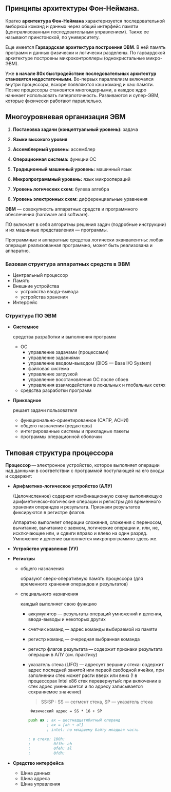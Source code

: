 ## Принципы архитектуры Фон-Неймана.

Кратко **архитектура Фон-Неймана** характеризуется последовательной выборкой команд и данных через общий интерфейс памяти (централизованным последовательным управлением). Также ее называют принстонской, по университету.

Еще имеется **Гарвардская архитектура построения ЭВМ**. В ней память программ и данных физически и логически разделены. По гарвардской архитектуре построены микроконтроллеры (однокристальные микро-ЭВМ).

Уже **в начале 80х быстродействие последовательных архитектур становятся недостаточными**. Во-первых параллелизм включался внутри процессора, вскоре появляются кэш команд и кэш памяти. Позже процессоры становятся многоядерными, а каждое ядро начинает использовать гиперпоточность. Развиваются и супер-ЭВМ, которые физически работают параллельно.

## Многоуровневая организация ЭВМ

1. **Постановка задачи (концептуальный уровень):**
   задача
2. **Языки высокого уровня**
   
3. **Ассемблерный уровень:**
   ассемблер
4. **Операционная система:**
   функции ОС
5. **Традиционный машинный уровень:**
   машинный язык
6. **Микропрограммный уровень:**
   язык микроопераций
7. **Уровень логических схем:**
   булева алгебра
8. **Уровень электронных схем:**
   дифференциальные уравнения

**ЭВМ** — совокупность аппаратных средств и программного обеспечения (hardware and software).

ПО включает в себя алгоритмы решения задач (подробные инструкции) и их машинные представления — программы.

Программные и аппаратные средства логически эквивалентны: любая операция реализованная программно, может быть реализована и аппаратно.

### Базовая структура аппаратных средств в ЭВМ

* Центральный процессор
* Память
* Внешние устройства
  * устройства ввода-вывода
  * устройства хранения
* Интерфейс

### Структура ПО ЭВМ

* **Системное**

  средства разработки и выполнения программ

  * ОС
    * управление задачами (процессами)
    * управление заданиями
    * управление вводом-выводом (BIOS — Base I/O System)
    * файловая система
    * управление загрузкой
    * управление восстановления ОС после сбоев
    * управления взаимодействия в локальных и глобальных сетях
  * средства разработки программ

* **Прикладное**

  решает задачи пользователя

  * функционально-ориентированное (САПР, АСНИ)
  * общего назначения (редакторы)
  * интегрированные системы и прикладные пакеты
  * программы операционной оболочки

## Типовая структура процессора

**Процессор** — электронное устройство, которое выполняет операции над данными в соответствии с программой поступающей на его входы и содержит:

* **Арифметико-логическое устройство (АЛУ)**

  (Целочисленное) содержит комбинационную схему выполняющую арифметическо-логические операции и регистры для временного хранения операндов и результата. Признаки результатов фиксируются в регистре флагов.

  Аппаратно выполняет операции сложения, сложения с переносом, вычитание, вычитание с заемом, логические операции и, или, не, исключающее или, и сдвиги вправо и влево на один разряд. Умножение и деление выполняется микропрограммно здесь же.

* **Устройство управления (УУ)**

* **Регистры**

  * общего назначения

    образуют сверх-оперативную память процессора (для временного хранения операндов и результатов)
    
  * специального назначения

    каждый выполняет свою функцию

    * аккумулятор — результаты операций умножений и деления, ввода-выводы и некоторых других

    * счетчик команд — адрес команды выбираемой из памяти

    * регистр команд — очередная выбранная команда

    * регистр флагов результата — содержит признаки результата операции в АЛУ (см. практику)

    * указатель стека (LIFO) — адресует вершину стека: содержит адрес последней занятой или первой свободной ячейки, при заполнении стек может расти вверх или вниз (! в процессорах Intel x86 стек перевернутый: при включении в стек адрес уменьшается и по адресу записывается сохраняемое значение)

      > SS:SP : SS — сегмент стека, SP — указатель стека

      ` Физический адрес = SS * 16 + SP`

      ```asm 
      push ax ; ах — шестнадцатибитный операнд
              ; ax = [ah + al]
              ; intel: по младшему байту младшая часть
      
      ; в стеке: 100h: 
      ;          0ffh: ah
      ;          0feh: al
      ;          0fdh:
      ```

* **Средство интерфейса**
  * Шина данных
  * Шина адреса
  * Шина управления

